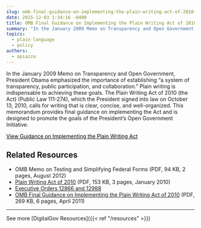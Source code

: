 ```yaml
---
slug: omb-final-guidance-on-implementing-the-plain-writing-act-of-2010-m-11-15
date: 2015-12-03 1:34:16 -0400
title: OMB Final Guidance on Implementing the Plain Writing Act of 2010 (M 11-15)
summary: "In the January 2009 Memo on Transparency and Open Government, President Obama emphasized the importance of establishing &ldquo;a system of transparency, public participation, and collaboration.&rdquo; Plain writing is indispensable to achieving these goals. The Plain Writing Act of 2010 (the Act) (Public Law 111-274), which the President signed into law on October 13, 2010, calls for"
topics:
  - plain-language
  - policy
authors:
  - apiazza
---
```


In the January 2009 Memo on Transparency and Open Government, President Obama emphasized the importance of establishing “a system of transparency, public participation, and collaboration.” Plain writing is indispensable to achieving these goals. The Plain Writing Act of 2010 (the Act) (Public Law 111-274), which the President signed into law on October 13, 2010, calls for writing that is clear, concise, and well-organized. This memorandum provides final guidance on implementing the Act and is designed to promote the goals of the President’s Open Government Initiative.

<a class="button" style="color: #000000" href="https://www.whitehouse.gov/sites/whitehouse.gov/files/omb/memoranda/2011/m11-15.pdf">View Guidance on Implementing the Plain Writing Act</a>

## Related Resources

- OMB Memo on Testing and Simplifying Federal Forms (PDF, 94 KB, 2 pages, August 2012)
- [Plain Writing Act of 2010](https://www.gpo.gov/fdsys/pkg/PLAW-111publ274/pdf/PLAW-111publ274.pdf) (PDF, 153 KB, 3 pages, January 2010)
- [Executive Orders 12866 and 12988](http://www.plainlanguage.gov/plLaw/law/index.cfm)
- [OMB Final Guidance on Implementing the Plain Writing Act of 2010](https://www.whitehouse.gov/sites/whitehouse.gov/files/omb/memoranda/2011/m11-15.pdf) (PDF, 269 KB, 6 pages, April 2011)

---

See more [DigitalGov Resources]({{< ref "/resources" >}})
